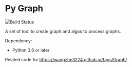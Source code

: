 # Py Graph

[![Build Status](https://travis-ci.com/wangzhe3224/pygraph.svg?branch=master)](https://travis-ci.com/wangzhe3224/pygraph)

A set of tool to create graph and algos to process graphs.

Dependency:
- Python 3.6 or later

Related code for https://wangzhe3224.github.io/tags/Graph/
